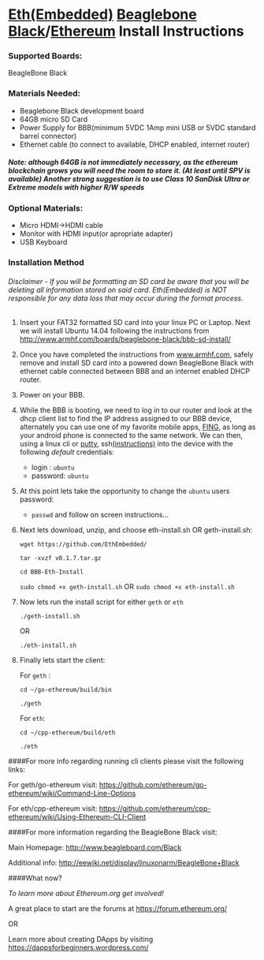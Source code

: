 # [Eth(Embedded)](http://www.ethembedded.com) [Beaglebone Black](http://beagleboard.org/BLACK)/[Ethereum](https://www.ethereum.org/) Install Instructions

### Supported Boards:
  BeagleBone Black

### Materials Needed:
- Beaglebone Black development board
- 64GB micro SD Card  
- Power Supply for BBB(minimum 5VDC 1Amp mini USB or 5VDC standard barrel connector)
- Ethernet cable (to connect to available, DHCP enabled, internet router)

##### Note: although 64GB is not immediately necessary, as the ethereum blockchain grows you will need the room to 		store it. (At least until SPV is available) Another strong suggestion is to use Class 10 SanDisk Ultra or Extreme models with higher R/W speeds

### Optional Materials:
- Micro HDMI->HDMI cable
- Monitor with HDMI input(or apropriate adapter)
- USB Keyboard

### Installation Method 
###### *Disclaimer* - If you will be formatting an SD card be aware that you will be deleting all information stored on said card.  Eth(Embedded) is *NOT*  responsible for any data loss that may occur during the format process.

1. Insert your FAT32 formatted SD card into your linux PC or Laptop. Next we will install Ubuntu 14.04 following the instructions from http://www.armhf.com/boards/beaglebone-black/bbb-sd-install/
2. Once you have completed the instructions from www.armhf.com, safely remove and install SD card into a powered down BeagleBone Black with ethernet cable connected between BBB and an internet enabled DHCP router.
3. Power on your BBB.
4. While the BBB is booting, we need to log in to our router and look at the dhcp client list to find the IP address assigned to our BBB device, alternately you can use one of my favorite mobile apps, [FING](https://play.google.com/store/apps/details?id=com.overlook.android.fing&hl=en), as long as your android phone is connected to the same network. We can then, using a linux cli or [putty](http://www.putty.org/), ssh[(instructions)](https://learn.adafruit.com/adafruits-raspberry-pi-lesson-6-using-ssh/using-ssh-on-a-mac-or-linux) into the device with the following *default* credentials:

	- login : `ubuntu`
	- password: `ubuntu`

5. At this point lets take the opportunity to change the `ubuntu` users password: 

	- `passwd` and follow on screen instructions...

6. Next lets download, unzip, and choose eth-install.sh OR geth-install.sh:

	`wget https://github.com/EthEmbedded/`

	`tar -xvzf v0.1.7.tar.gz`
	
	`cd BBB-Eth-Install`

	`sudo chmod +x geth-install.sh` OR `sudo chmod +x eth-install.sh` 
	
8. Now lets run the install script for either `geth` or `eth`

	`./geth-install.sh`
	
	OR
	
	`./eth-install.sh`
	
9. Finally lets start the client:

	For `geth` :
	
	`cd ~/go-ethereum/build/bin`
	
	`./geth`
	
	For `eth`:
	
	`cd ~/cpp-ethereum/build/eth`
	
	`./eth`

####For more info regarding running cli clients please visit the following links:

For geth/go-ethereum visit: https://github.com/ethereum/go-ethereum/wiki/Command-Line-Options

For eth/cpp-ethereum visit: https://github.com/ethereum/cpp-ethereum/wiki/Using-Ethereum-CLI-Client

####For more information regarding the BeagleBone Black visit:

Main Homepage: http://www.beagleboard.com/Black

Additional info: http://eewiki.net/display/linuxonarm/BeagleBone+Black

####What now?

*To learn more about Ethereum.org get involved!*

A great place to start are the forums at https://forum.ethereum.org/

OR

Learn more about creating DApps by visiting https://dappsforbeginners.wordpress.com/
